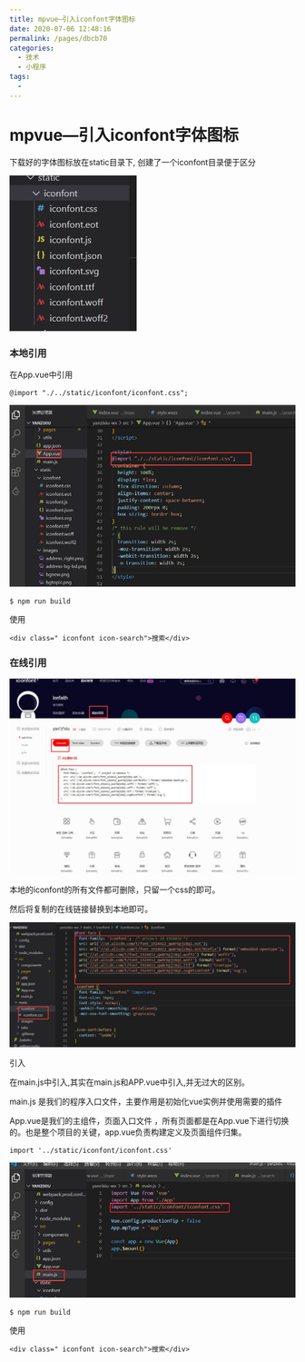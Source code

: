 ```yaml
---
title: mpvue—引入iconfont字体图标
date: 2020-07-06 12:48:16
permalink: /pages/dbcb70
categories: 
  - 技术
  - 小程序
tags: 
  - 
---
```

# mpvue—引入iconfont字体图标

 下载好的字体图标放在static目录下,  创建了一个iconfont目录便于区分 

![u1](../img/u1.jpg)

### 本地引用

在App.vue中引用

```
@import "./../static/iconfont/iconfont.css";
```

![u2](../img/u2.jpg)

```
$ npm run build
```

使用

```
<div class=" iconfont icon-search">搜索</div>
```

### 在线引用

![u3](../img/u3.jpg)

本地的iconfont的所有文件都可删除，只留一个css的即可。

然后将复制的在线链接替换到本地即可。

![u4](../img/u4.jpg)



引入

 在main.js中引入,其实在main.js和APP.vue中引入,并无过大的区别。 

main.js 是我们的程序入口文件，主要作用是初始化vue实例并使用需要的插件

App.vue是我们的主组件，页面入口文件 ，所有页面都是在App.vue下进行切换的。也是整个项目的关键，app.vue负责构建定义及页面组件归集。

```
import '../static/iconfont/iconfont.css'
```

![u5](../img/u5.jpg)

```
$ npm run build
```

 使用

```
<div class=" iconfont icon-search">搜索</div>
```

